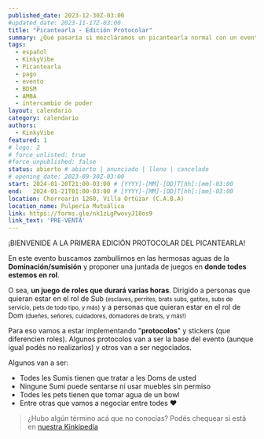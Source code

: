 ```yaml
---
published_date: 2023-12-30Z-03:00
#updated_date: 2023-11-17Z-03:00
title: "Picantearla - Edición Protocolar"
summary: ¿Qué pasaría si mezcláramos un picantearla normal con un evento de juegos de roles? Pensamos averiguarlo <3 Sumate a nuestro evento de protocolo y Dominación/sumisión
tags:
  - español
  - KinkyVibe
  - Picantearla
  - pago
  - evento
  - BDSM
  - AMBA
  - intercambio de poder
layout: calendario
category: calendario
authors:
  - KinkyVibe
featured: 1
# logo: 2
# force_unlisted: true
#force_unpublished: false
status: abierto # abierto | anunciado | lleno | cancelado
# opening_date: 2023-09-30Z-03:00
start: 2024-01-20T21:00-03:00 # [YYYY]-[MM]-[DD]T[hh]:[mm]-03:00
end:   2024-01-21T01:00-03:00 # [YYYY]-[MM]-[DD]T[hh]:[mm]-03:00
location: Chorroarín 1260, Villa Ortúzar (C.A.B.A)
location_name: Pulpería Mutuálica
link: https://forms.gle/nk1zLgPwovyJ18os9
link_text: 'PRE-VENTA'
---
```


¡BIENVENIDE A LA PRIMERA EDICIÓN PROTOCOLAR DEL PICANTEARLA!

En este evento buscamos zambullirnos en las hermosas aguas de la **Dominación/sumisión** y proponer una juntada de juegos en **donde todes estemos en rol**.

O sea, **un juego de roles que durará varias horas**. Dirigido a personas que quieran estar en el rol de Sub <small>(esclaves, perrites, brats subs, gatites, subs de servicio, pets de todo tipo, y más)</small> y a personas que quieran estar en el rol de Dom <small>(dueñes, señores, cuidadores, domadores de brats, y más!)</small>

Para eso vamos a estar implementando "**protocolos**" y stickers (que diferencien roles). Algunos protocolos van a ser la base del evento (aunque igual podés no realizarlos) y otros van a ser negociados.

Algunos van a ser:
- Todes les Sumis tienen que tratar a les Doms de usted
- Ningune Sumi puede sentarse ni usar muebles sin permiso
- Todes les pets tienen que tomar agua de un bowl
- Entre otras que vamos a negociar entre todes ♥️

> ¿Hubo algún término acá que no conocías? Podés chequear si está en [nuestra Kinkipedia](https://kinkyvibe.ar/wiki)
